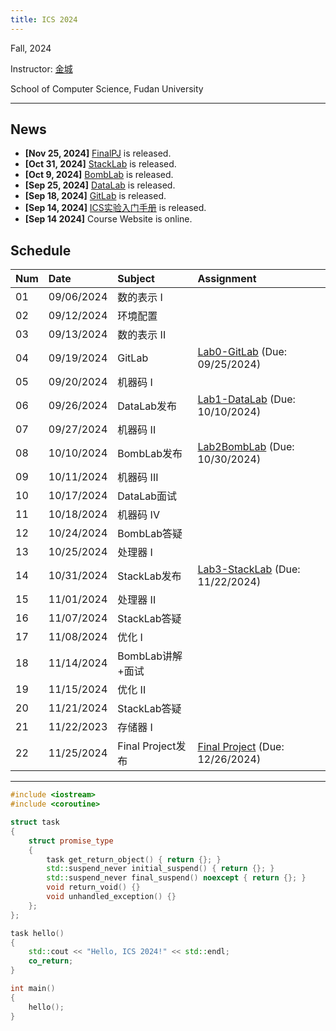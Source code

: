 ```yaml
---
title: ICS 2024
---
```


Fall, 2024

Instructor: [金城](https://cjinfdu.github.io/)

School of Computer Science, Fudan University

---


## News

- **[Nov 25, 2024]** [FinalPJ](FinalPJ) is released.
- **[Oct 31, 2024]** [StackLab](StackLab) is released.
- **[Oct 9, 2024]** [BombLab](BombLab) is released.
- **[Sep 25, 2024]** [DataLab](DataLab) is released.
- **[Sep 18, 2024]** [GitLab](GitLab) is released.
- **[Sep 14, 2024]** [ICS实验入门手册](ICS实验入门手册) is released.
- **[Sep 14 2024]** Course Website is online.

## Schedule

| Num  | Date       | Subject                       | Assignment                                          |
| :--- | :--------- | :---------------------------- | :-------------------------------------------------- |
| 01   | 09/06/2024 | 数的表示 I                     |                                                     |
| 02   | 09/12/2024 | 环境配置                       |                                                     |
| 03   | 09/13/2024 | 数的表示 II                    |                                                     |
| 04   | 09/19/2024 | GitLab                       | [Lab0-GitLab](GitLab) (Due: 09/25/2024)              |
| 05   | 09/20/2024 | 机器码 I                      |                                                     |
| 06   | 09/26/2024 | DataLab发布                   | [Lab1-DataLab](DataLab) (Due: 10/10/2024)           |
| 07   | 09/27/2024 | 机器码 II                     |                                                     |
| 08   | 10/10/2024 | BombLab发布                   | [Lab2BombLab](BombLab) (Due: 10/30/2024)            |
| 09   | 10/11/2024 | 机器码 III                    |                                                     |
| 10   | 10/17/2024 | DataLab面试                   |                                                     |
| 11   | 10/18/2024 | 机器码 IV                     |                                                     |
| 12   | 10/24/2024 | BombLab答疑                   |                                                     |
| 13   | 10/25/2024 | 处理器 I                      |                                                     |
| 14   | 10/31/2024 | StackLab发布                  | [Lab3-StackLab](StackLab) (Due: 11/22/2024)         |
| 15   | 11/01/2024 | 处理器 II                     |                                                     |
| 16   | 11/07/2024 | StackLab答疑                  |                                                     |
| 17   | 11/08/2024 | 优化 I                        |                                                     |
| 18   | 11/14/2024 | BombLab讲解+面试               |                                                     |
| 19   | 11/15/2024 | 优化 II                       |                                                     |
| 20   | 11/21/2024 | StackLab答疑                  |                                                     |
| 21   | 11/22/2023 | 存储器 I                      |                                                     |
| 22   | 11/25/2024 | Final Project发布             | [Final Project](FinalPJ) (Due: 12/26/2024)          |
---

```cpp
#include <iostream>
#include <coroutine>

struct task
{
    struct promise_type
    {
        task get_return_object() { return {}; }
        std::suspend_never initial_suspend() { return {}; }
        std::suspend_never final_suspend() noexcept { return {}; }
        void return_void() {}
        void unhandled_exception() {}
    };
};

task hello()
{
    std::cout << "Hello, ICS 2024!" << std::endl;
    co_return;
}

int main()
{
    hello();
}
```

<!-- ```cpp
#include <stdio.h>

void trans(int M, int N, int A[M][N], int B[N][M])
{
    int i, j, tmp;
    for (i = 0; i < N; i++)
    {
        for (j = 0; j < M; j++)
        {
            tmp = A[i][j];
            B[j][i] = tmp;
        }
    }
}

static int A[256][256];
static int B[256][256];

int main()
{
    printf("try it, and wait for a year\n");
    trans(256, 256, A, B);
}
``` -->

<!--
```cpp
#include <stdio.h>

#include "generator.h"

int main() {
    auto coro = []() -> libco::generator<const char> {
        const char str[] = "Hello, ICS 2024!\n";
        for (const auto ch : str) {
            co_yield ch;
        }
    }();

    for (const auto ch : coro) {
        std::cout << ch;
    }
}
```
-->

